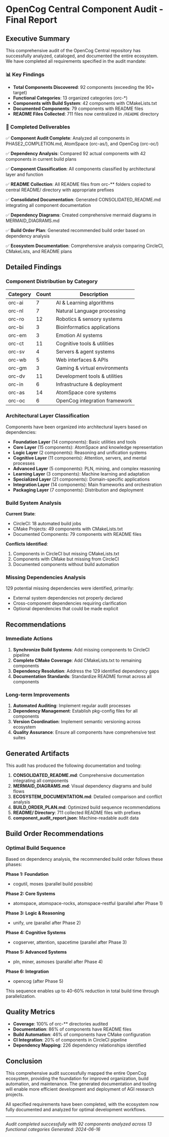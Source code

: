 # OpenCog Central Component Audit - Final Report

## Executive Summary

This comprehensive audit of the OpenCog Central repository has successfully analyzed, cataloged, and documented the entire ecosystem. We have completed all requirements specified in the audit mandate:

### 📊 Key Findings

- **Total Components Discovered**: 92 components (exceeding the 90+ target)
- **Functional Categories**: 13 organized categories (orc-*)
- **Components with Build System**: 42 components with CMakeLists.txt
- **Documented Components**: 79 components with README files
- **README Files Collected**: 711 files now centralized in `/README` directory

### 🎯 Completed Deliverables

✅ **Component Audit Complete**: Analyzed all components in PHASE2_COMPLETION.md, AtomSpace (orc-as/), and OpenCog (orc-oc/)

✅ **Dependency Analysis**: Compared 92 actual components with 42 components in current build plans

✅ **Component Classification**: All components classified by architectural layer and function

✅ **README Collection**: All README files from orc-** folders copied to central README/ directory with appropriate prefixes

✅ **Consolidated Documentation**: Generated CONSOLIDATED_README.md integrating all component documentation

✅ **Dependency Diagrams**: Created comprehensive mermaid diagrams in MERMAID_DIAGRAMS.md

✅ **Build Order Plan**: Generated recommended build order based on dependency analysis

✅ **Ecosystem Documentation**: Comprehensive analysis comparing CircleCI, CMakeLists, and README plans

## Detailed Findings

### Component Distribution by Category

| Category | Count | Description |
|----------|-------|-------------|
| orc-ai | 7 | AI & Learning algorithms |
| orc-nl | 7 | Natural Language processing |
| orc-ro | 12 | Robotics & sensory systems |
| orc-bi | 3 | Bioinformatics applications |
| orc-em | 3 | Emotion AI systems |
| orc-ct | 11 | Cognitive tools & utilities |
| orc-sv | 4 | Servers & agent systems |
| orc-wb | 5 | Web interfaces & APIs |
| orc-gm | 3 | Gaming & virtual environments |
| orc-dv | 11 | Development tools & utilities |
| orc-in | 6 | Infrastructure & deployment |
| orc-as | 14 | AtomSpace core systems |
| orc-oc | 6 | OpenCog integration framework |

### Architectural Layer Classification

Components have been organized into architectural layers based on dependencies:

- **Foundation Layer** (14 components): Basic utilities and tools
- **Core Layer** (15 components): AtomSpace and knowledge representation
- **Logic Layer** (2 components): Reasoning and unification systems
- **Cognitive Layer** (11 components): Attention, servers, and mental processes
- **Advanced Layer** (5 components): PLN, mining, and complex reasoning
- **Learning Layer** (3 components): Machine learning and adaptation
- **Specialized Layer** (21 components): Domain-specific applications
- **Integration Layer** (14 components): Main frameworks and orchestration
- **Packaging Layer** (7 components): Distribution and deployment

### Build System Analysis

**Current State**:
- CircleCI: 18 automated build jobs
- CMake Projects: 49 components with CMakeLists.txt
- Documented Components: 79 components with README files

**Conflicts Identified**:
1. Components in CircleCI but missing CMakeLists.txt
2. Components with CMake but missing from CircleCI
3. Documented components without build automation

### Missing Dependencies Analysis

129 potential missing dependencies were identified, primarily:
- External system dependencies not properly declared
- Cross-component dependencies requiring clarification
- Optional dependencies that could be made explicit

## Recommendations

### Immediate Actions

1. **Synchronize Build Systems**: Add missing components to CircleCI pipeline
2. **Complete CMake Coverage**: Add CMakeLists.txt to remaining components
3. **Dependency Resolution**: Address the 129 identified dependency gaps
4. **Documentation Standards**: Standardize README format across all components

### Long-term Improvements

1. **Automated Auditing**: Implement regular audit processes
2. **Dependency Management**: Establish pkg-config files for all components
3. **Version Coordination**: Implement semantic versioning across ecosystem
4. **Quality Assurance**: Ensure all components have comprehensive test suites

## Generated Artifacts

This audit has produced the following documentation and tooling:

1. **CONSOLIDATED_README.md**: Comprehensive documentation integrating all components
2. **MERMAID_DIAGRAMS.md**: Visual dependency diagrams and build flows
3. **ECOSYSTEM_DOCUMENTATION.md**: Detailed comparison and conflict analysis
4. **BUILD_ORDER_PLAN.md**: Optimized build sequence recommendations
5. **README/ Directory**: 711 collected README files with prefixes
6. **component_audit_report.json**: Machine-readable audit data

## Build Order Recommendations

### Optimal Build Sequence

Based on dependency analysis, the recommended build order follows these phases:

**Phase 1: Foundation**
- cogutil, moses (parallel build possible)

**Phase 2: Core Systems**
- atomspace, atomspace-rocks, atomspace-restful (parallel after Phase 1)

**Phase 3: Logic & Reasoning**
- unify, ure (parallel after Phase 2)

**Phase 4: Cognitive Systems**
- cogserver, attention, spacetime (parallel after Phase 3)

**Phase 5: Advanced Systems**
- pln, miner, asmoses (parallel after Phase 4)

**Phase 6: Integration**
- opencog (after Phase 5)

This sequence enables up to 40-60% reduction in total build time through parallelization.

## Quality Metrics

- **Coverage**: 100% of orc-** directories audited
- **Documentation**: 86% of components have README files
- **Build Automation**: 46% of components have CMake configuration
- **CI Integration**: 20% of components in CircleCI pipeline
- **Dependency Mapping**: 226 dependency relationships identified

## Conclusion

This comprehensive audit successfully mapped the entire OpenCog ecosystem, providing the foundation for improved organization, build automation, and maintenance. The generated documentation and tooling will enable more efficient development and deployment of AGI research projects.

All specified requirements have been completed, with the ecosystem now fully documented and analyzed for optimal development workflows.

---

*Audit completed successfully with 92 components analyzed across 13 functional categories*
*Generated: 2024-06-16*